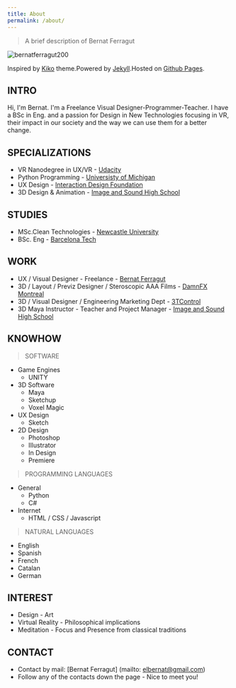 ```yaml
---
title: About
permalink: /about/
---
```


>A brief description of Bernat Ferragut

![bernatferragut200](https://cloud.githubusercontent.com/assets/17754060/20561006/910a3a16-b152-11e6-9219-fb614ee86870.png)

Inspired by [Kiko](http://github.com/gfjaru/Kiko) theme.Powered by [Jekyll](http://jekyllrb.com).Hosted on [Github Pages](https://pages.github.com).

## INTRO

Hi, I'm Bernat. 
I'm a Freelance Visual Designer-Programmer-Teacher. I have a BSc in Eng. and a passion for Design 
in New Technologies focusing in VR, their impact in our society and the way we can use them for a better change.

## SPECIALIZATIONS

* VR Nanodegree in UX/VR - [Udacity](https://www.udacity.com/course/vr-developer-nanodegree--nd017)
* Python Programming - [Universisty of Michigan](https://www.coursera.org/specializations/python)
* UX Design - [Interaction Design Foundation](https://www.interaction-design.org)
* 3D Design & Animation - [Image and Sound High School](http://www.cev.com/)

## STUDIES

* MSc.Clean Technologies - [Newcastle University](http://www.ncl.ac.uk/postgraduate/courses/degrees/clean-technology-msc-pgdip/#profile)
* BSc. Eng - [Barcelona Tech](https://www.euetib.upc.edu/)

## WORK

* UX / Visual Designer - Freelance -  [Bernat Ferragut](http://bernatferragut.co/)
* 3D / Layout / Previz Designer / Steroscopic AAA Films - [DamnFX Montreal](#)
* 3D / Visual Designer / Engineering Marketing Dept - [3TControl](http://3tcontrol.com/en/company.php)
* 3D Maya Instructor - Teacher and Project Manager - [Image and Sound High School](http://www.cev.com/)

## KNOWHOW

>SOFTWARE

* Game Engines
  * UNITY
* 3D Software
  * Maya
  * Sketchup
  * Voxel Magic
* UX Design
  * Sketch
* 2D Design
  * Photoshop
  * Illustrator
  * In Design
  * Premiere
  
>PROGRAMMING LANGUAGES

* General
  * Python
  * C#
* Internet
  * HTML / CSS / Javascript
  
>NATURAL LANGUAGES

* English
* Spanish
* French
* Catalan
* German

## INTEREST

* Design - Art
* Virtual Reality - Philosophical implications
* Meditation - Focus and Presence from classical traditions

## CONTACT

* Contact by mail: [Bernat Ferragut] (mailto: elbernat@gmail.com)
* Follow any of the contacts down the page - Nice to meet you!




